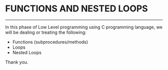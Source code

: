 # FUNCTIONS AND NESTED LOOPS
-------------------------------

In this phase of Low Level programming using C programming language, we will be dealing or treating the following:
- Functions (subprocedures/methods)
- Loops
- Nested Loops

Thank you.
